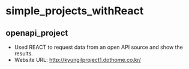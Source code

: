 # simple_projects_withReact

## openapi_project
- Used REACT to request data from an open API source and show the results.
- Website URL: http://kyungilproject1.dothome.co.kr/
